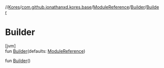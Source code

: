 //[Kores](../../../../index.md)/[com.github.jonathanxd.kores.base](../../index.md)/[ModuleReference](../index.md)/[Builder](index.md)/[Builder](-builder.md)

# Builder

[jvm]\
fun [Builder](-builder.md)(defaults: [ModuleReference](../index.md))

fun [Builder](-builder.md)()
